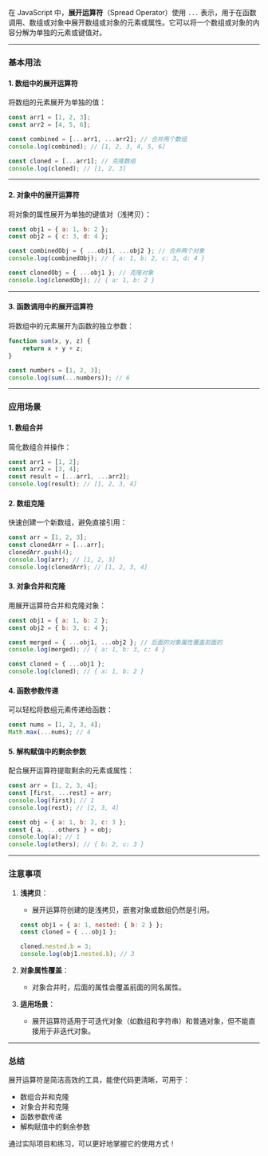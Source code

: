 在 JavaScript 中，**展开运算符**（Spread Operator）使用 `...` 表示，用于在函数调用、数组或对象中展开数组或对象的元素或属性。它可以将一个数组或对象的内容分解为单独的元素或键值对。

---

### **基本用法**

#### **1. 数组中的展开运算符**

将数组的元素展开为单独的值：

```javascript
const arr1 = [1, 2, 3];
const arr2 = [4, 5, 6];

const combined = [...arr1, ...arr2]; // 合并两个数组
console.log(combined); // [1, 2, 3, 4, 5, 6]

const cloned = [...arr1]; // 克隆数组
console.log(cloned); // [1, 2, 3]
```

---

#### **2. 对象中的展开运算符**

将对象的属性展开为单独的键值对（浅拷贝）：

```javascript
const obj1 = { a: 1, b: 2 };
const obj2 = { c: 3, d: 4 };

const combinedObj = { ...obj1, ...obj2 }; // 合并两个对象
console.log(combinedObj); // { a: 1, b: 2, c: 3, d: 4 }

const clonedObj = { ...obj1 }; // 克隆对象
console.log(clonedObj); // { a: 1, b: 2 }
```

---

#### **3. 函数调用中的展开运算符**

将数组中的元素展开为函数的独立参数：

```javascript
function sum(x, y, z) {
    return x + y + z;
}

const numbers = [1, 2, 3];
console.log(sum(...numbers)); // 6
```

---

### **应用场景**

#### **1. 数组合并**

简化数组合并操作：

```javascript
const arr1 = [1, 2];
const arr2 = [3, 4];
const result = [...arr1, ...arr2];
console.log(result); // [1, 2, 3, 4]
```

#### **2. 数组克隆**

快速创建一个新数组，避免直接引用：

```javascript
const arr = [1, 2, 3];
const clonedArr = [...arr];
clonedArr.push(4);
console.log(arr); // [1, 2, 3]
console.log(clonedArr); // [1, 2, 3, 4]
```

#### **3. 对象合并和克隆**

用展开运算符合并和克隆对象：

```javascript
const obj1 = { a: 1, b: 2 };
const obj2 = { b: 3, c: 4 };

const merged = { ...obj1, ...obj2 }; // 后面的对象属性覆盖前面的
console.log(merged); // { a: 1, b: 3, c: 4 }

const cloned = { ...obj1 };
console.log(cloned); // { a: 1, b: 2 }
```

#### **4. 函数参数传递**

可以轻松将数组元素传递给函数：

```javascript
const nums = [1, 2, 3, 4];
Math.max(...nums); // 4
```

#### **5. 解构赋值中的剩余参数**

配合展开运算符提取剩余的元素或属性：

```javascript
const arr = [1, 2, 3, 4];
const [first, ...rest] = arr;
console.log(first); // 1
console.log(rest); // [2, 3, 4]

const obj = { a: 1, b: 2, c: 3 };
const { a, ...others } = obj;
console.log(a); // 1
console.log(others); // { b: 2, c: 3 }
```

---

### **注意事项**

1. **浅拷贝**：
    
    - 展开运算符创建的是浅拷贝，嵌套对象或数组仍然是引用。
    
    ```javascript
    const obj1 = { a: 1, nested: { b: 2 } };
    const cloned = { ...obj1 };
    
    cloned.nested.b = 3;
    console.log(obj1.nested.b); // 3
    ```
    
2. **对象属性覆盖**：
    
    - 对象合并时，后面的属性会覆盖前面的同名属性。
3. **适用场景**：
    
    - 展开运算符适用于可迭代对象（如数组和字符串）和普通对象，但不能直接用于非迭代对象。

---

### **总结**

展开运算符是简洁高效的工具，能使代码更清晰，可用于：

- 数组合并和克隆
- 对象合并和克隆
- 函数参数传递
- 解构赋值中的剩余参数

通过实际项目和练习，可以更好地掌握它的使用方式！